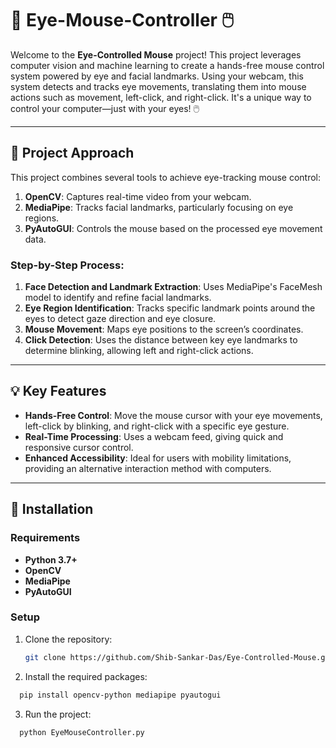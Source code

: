 # 👀 Eye-Mouse-Controller 🖱️ 

Welcome to the **Eye-Controlled Mouse** project! This project leverages computer vision and machine learning to create a hands-free mouse control system powered by eye and facial landmarks. Using your webcam, this system detects and tracks eye movements, translating them into mouse actions such as movement, left-click, and right-click. It's a unique way to control your computer—just with your eyes! 🖱️

---

## 🧠 Project Approach

This project combines several tools to achieve eye-tracking mouse control:
1. **OpenCV**: Captures real-time video from your webcam.
2. **MediaPipe**: Tracks facial landmarks, particularly focusing on eye regions.
3. **PyAutoGUI**: Controls the mouse based on the processed eye movement data.

### Step-by-Step Process:
1. **Face Detection and Landmark Extraction**: Uses MediaPipe's FaceMesh model to identify and refine facial landmarks.
2. **Eye Region Identification**: Tracks specific landmark points around the eyes to detect gaze direction and eye closure.
3. **Mouse Movement**: Maps eye positions to the screen’s coordinates.
4. **Click Detection**: Uses the distance between key eye landmarks to determine blinking, allowing left and right-click actions.

---

## 💡 Key Features

- **Hands-Free Control**: Move the mouse cursor with your eye movements, left-click by blinking, and right-click with a specific eye gesture.
- **Real-Time Processing**: Uses a webcam feed, giving quick and responsive cursor control.
- **Enhanced Accessibility**: Ideal for users with mobility limitations, providing an alternative interaction method with computers.

---

## 🔧 Installation

### Requirements
- **Python 3.7+**
- **OpenCV**
- **MediaPipe**
- **PyAutoGUI**

### Setup

1. Clone the repository:
   ```bash
   git clone https://github.com/Shib-Sankar-Das/Eye-Controlled-Mouse.git

2. Install the required packages:
  ```bash
    pip install opencv-python mediapipe pyautogui
  ```

3. Run the project:
  ```bash
    python EyeMouseController.py
